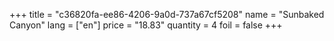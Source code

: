 +++
title = "c36820fa-ee86-4206-9a0d-737a67cf5208"
name = "Sunbaked Canyon"
lang = ["en"]
price = "18.83"
quantity = 4
foil = false
+++
